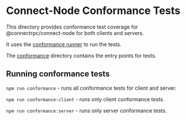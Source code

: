 # Connect-Node Conformance Tests

This directory provides conformance test coverage for @connectrpc/connect-node for both clients and servers. 

It uses the [conformance runner](https://github.com/connectrpc/conformance/releases) to run the tests.

The [conformance](conformance) directory contains the entry points for tests. 

## Running conformance tests

`npm run conformance` - runs all conformance tests for client and server.

`npm run conformance:client` - runs only client conformance tests.

`npm run conformance:server` - runs only server conformance tests.


